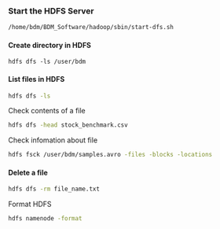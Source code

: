 ### Start the HDFS Server
```bash
/home/bdm/BDM_Software/hadoop/sbin/start-dfs.sh
```

#### Create directory in HDFS
    hdfs dfs -ls /user/bdm

#### List files in HDFS
```bash
hdfs dfs -ls
```

Check contents of a file 
```bash
hdfs dfs -head stock_benchmark.csv
```

Check infomation about file
```bash
hdfs fsck /user/bdm/samples.avro -files -blocks -locations
```

#### Delete a file
```bash
hdfs dfs -rm file_name.txt
```

Format HDFS
```bash
hdfs namenode -format
```